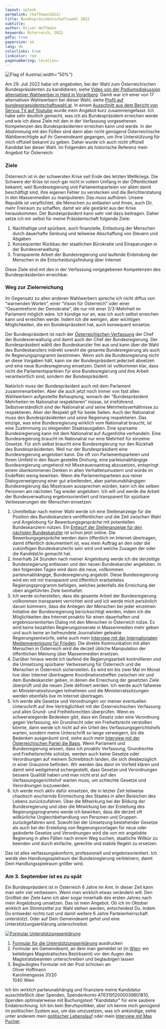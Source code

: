 ```yaml
---
layout: splash
permalink: /hoffmann2022/
title: Bundespräsidentschaftswahl 2022
subtitle: 
author: Oliver Hoffmann
keywords: Österreich, 2022
pdfa: true
papersize: a4
lang: de
colorlinks: true
linkcolor: red
pagenumbering: location=
---
```


![Flag of Austria](/assets/images/2022-07-28-Fahne-Österreich.svg){:width="50%"}

Am 29. Juli 2022 habe ich angeboten,
bei der Wahl zum Österreichischen Bundespräsidenten zu kandidieren,
siehe [Video von der Podiumsdiskussion alternativer Wahlwerber in Hard in Vorarlberg](https://www.youtube.com/watch?v=e4BsuyLv_88&t=6636s).
Damit war ich einer von 17 alternativen Wahlwerbern bei dieser Wahl,
siehe [Profil auf bundespraesidentschaftswahl.at](http://www.bundespraesidentschaftswahl.at/oliver-hoffmann.html).
In einem [Ausschnitt aus dem Bericht von Servus TV auf Youtube]( https://www.youtube.com/watch?v=mirwk6ZLoqE) wurde mein Angebot kurz zusammengefasst.
Ich habe sehr deutlich gemacht,
was ich als Bundespräsident erreichen werde und wie ich diese Ziele mit den in der Verfassung vorgesehenen Kompetenzen des Bundespräsidenten erreichen kann und werde.
In der Abstimmung mit den Füßen sind dann aber nicht genügend Österreichische Wahlberechtigte auf ihr Gemeindeamt gegangen,
um ihre Unterstützung für mich offiziell bekannt zu geben.
Daher wurde ich auch nicht offiziell Kandidat bei dieser Wahl.
Im Folgenden als historische Referenz mein Angebot für Österreich:

### Ziele

Österreich ist in der schwersten Krise seit Ende des letzten Weltkriegs. Die Schwere der Krise ist noch gar nicht in vollem Umfang in der Öffentlichkeit bekannt, weil Bundesregierung und Parlamentsparteien vor allem damit beschäftigt sind, ihre eigenen Fehler zu verstecken und die Berichterstatung in den Massenmedien zu manipulieren. Das muss aufhören. Unsere Republik ist verpflichtet, die Menschen zu entlasten und ihnen, auch Dir, mehr Freiraum zu schaffen, damit wir alle gestärkt aus der Krise herauskommen. Der Bundespräsident kann sehr viel dazu beitragen. Daher setze ich mir selbst für meine Präsidentschaft folgende Ziele:

1. Nachhaltige und spürbare, auch finanzielle, Entlastung der Menschen durch dauerhafte Senkung und teilweise Abschaffung von Steuern und Abgaben
2. Konsequenter Rückbau der staatlichen Bürokratie und Einsparungen in der Bundesverwaltung
3. Transparente Arbeit der Bundesregierung und laufende Einbindung der Menschen in die Entscheidungsfindung über Internet

Diese Ziele sind mit den in der Verfassung vorgegebenen Kompetenzen des Bundespräsidenten erreichbar.

### Weg zur Zielerreichung

Im Gegensatz zu allen anderen Wahlwerbern spreche ich nicht diffus von “warnenden Worten”, einer “Vision für Österreich” oder einer “Gesamtreform der Demokratie”, die nur mit einer 2/3-Mehrheit im Parlament möglich wäre. Ich  kündige nur an, was ich auch selbst erreichen kann und erreichen werde. Indem ich die wenigen, aber wichtigen Möglichkeiten, die ein Bundespräsident hat, auch konsequent einsetze.

Der Bundespräsident ist nach der [Österreichischen Verfassung](https://www.ris.bka.gv.at/GeltendeFassung.wxe?Abfrage=Bundesnormen&Gesetzesnummer=10000138) der Chef der Bundesverwaltung und damit auch der Chef der Bundesregierung. Der Bundespräsident wählt den Bundeskanzler frei aus und kann über die Wahl des Bundeskanzlers indirekt sowohl die gesamte Bundesregierung als auch ihr Regierungsprogramm bestimmen. Wenn sich die Bundesregierung nicht an diese Vorgaben hält, kann sie der Bundespräsident jederzeit absetzen und eine neue Bundesregierung einsetzen. Damit ist vollkommen klar, dass nicht die Parlamentsparteien für eine Bundesregierung und ihre Arbeit verantwortlich sind, sondern der Bundespräsident.

Natürlich muss der Bundespräsident auch mit dem Parlament zusammenarbeiten. Aber die auch jetzt noch immer von fast allen Wahlwerbern aufgestellte Behauptung, wonach der “Bundespräsident Mehrheiten im Nationalrat respektieren” müsse, ist irreführend. Selbstverständlich sind der Nationalrat und seine Mehrheitsverhältnisse zu respektieren. Aber der Respekt gilt für beide Seiten. Auch der Nationalrat muss den Bundespräsidenten und seine Regierung respektieren. Das einzige, was eine Bundesregierung wirklich vom Nationalrat braucht, ist eine Zustimmung zu steigenden Staatsausgaben. Eine sparsame Bundesregierung kann mit dem Nationalrat auf Augenhöhe verhandeln. Eine Bundesregierung braucht im Nationalrat nur eine Mehrheit für einzelne Gesetze. Für sich selbst braucht eine Bundesregierung nur den Rückhalt des Bundespräsidenten. Weil nur der Bundespräsidient eine Bundesregierung angeloben kann. Die oft von Parlamentsparteien und ihrem Umfeld in den Raum gestellte Drohung, eine parteiunabhängige Bundesregierung umgehend mit Misstrauensantrag abzusetzen, entspringt einem überkommenen Denken in alten Verhaltensmustern und würde im Endeffekt wenig bewirken. Wenn die Parlamentsparteien aus reiner Dialogverweigerung einer gut arbeitenden, aber parteiunabhängigen Bundesregierung das Misstrauen aussprechen würden, kann ich die selben Personen am nächsten Tag wieder angeloben. Ich will und werde die Arbeit der Bundesverwaltung ergebnisorientiert und transparent für spürbare Verbesserungen der Menschen einsetzen:

1. Unmittelbar nach meiner Wahl werde ich eine Stellenanzeige für die Position des Bundeskanzlers veröffentlichen und die Zeit zwischen Wahl und Angelobung für Bewerbungsgespräche mit potentiellen Bundeskanzlern nützen. Ein [Entwurf der Stellenanzeige für den nächsten Bundeskanzler](/Stellenanzeige-BK) ist schon jetzt online. Die Bewerbungsgespräche werden dann öffentlich im Internet übertragen, damit öffentlich dokumentiert ist, was mein Auftrag an den oder die zukünftigen Bundeskanzler/in sein wird und welche Zusagen der oder die Kandidat/in gemacht hat.
2. Innerhalb 24 Stunden nach meiner Angelobung werde ich die derzeitige Bundesregierung entlassen und den neuen Bundeskanzler angeloben. In den folgenden Tagen wird dann die neue, vollkommen parteiunabhängige, Bundesregierung angelobt. Diese Bundesregierung wird ein mit mir transparent und öffentlich erarbeitetes Regierungsprogramm befolgen, welches jedenfalls die Erreichung der oben angeführten Ziele beinhaltet.
3. Ich werde sicherstellen, dass die gesamte Arbeit der Bundesregierung vollkommen transparent verrichtet wird und ich werde mich persönlich darum kümmern, dass die Anliegen der Menschen bei jeder einzelnen Initiative der Bundesregierung berücksichtigt werden, indem ich die Möglichkeiten des Internet proaktiv für einen dauerhaften und ergebnisorientierten Dialog mit den Menschen in Österreich nütze. Es wird keine bezahlten Regierungsinserate in Massenmedien mehr geben und auch keine an befreundete Journalisten geleakte Regierungsentwürfe, siehe auch mein [Interview mit der Internationalen Medienvereinigung für Frieden](/IMAP22). Die direkte Kommunkation mit allen Menschen in Österreich wird die derzeit übliche Manipulation der öffentlichen Meinung über Massenmedien ersetzen.
4. Darüber hinaus werde ich laufend die Regierungsarbeit kontrollieren und die Umsetzung spürbarer Verbesserung für Österreich und die Menschen in Österreich sicherstellen. Es wird ein bis zwei Mal im Monat live über Internet übertragene Koordinationstreffen zwischen mir und dem Bundeskanzler geben, in denen die Erreichung der gesetzten Ziele überprüft und die neuen Ziele definiert werden. Ich werde auch fallweise an Ministerratssitzungen teilnehmen und die Ministerratssitzungen werden ebenfalls live im Internet übertragen.
5. Ich werde alle Gesetze und Verordnungen vor meiner eventuellen Unterschrift auf ihre Verträglichkeit mit der Österreichischen Verfassung und allen Grund- und Freiheitsrechten überprüfen. Wenn es schwerwiegende Bedenken gibt, dass ein Gesetz oder eine Verordnung gegen Verfassung, ein Grundrecht oder ein Freiheitsrecht verstoßen könnte, dann werde ich nicht auf ein Urteil des Verfassungsgerichtshofs warten, sondern meine Unterschrift so lange verweigern, bis die Bedenken ausgeräumt sind, siehe auch mein [Interview mit der Österreichischen Partei die Basis](/basis2022). Wenn Parlament und Bundesregierung wissen, dass ich proaktiv Verfassung, Grundrechte und Freiheitsrechte schütze, werden auch keine Gesetze oder Verordnungen auf meinem Schreibtisch landen, die sich diesbezüglich in einer Grauzone befinden. Wir werden das dann im Vorfeld klären und damit wird weitgehend sichergestellt, dass Gesetze und Verordnungen bessere Qualität haben und man nicht erst auf den Verfassungsgerichtshof warten muss, um schlechte Gesetze und Verordnungen loszuwerden.
6. Ich werde mich aktiv dafür einsetzen, die in letzter Zeit teilweise chaotisch wuchernde Einmischung des Staates in allen Bereichen des Lebens zurückzufahren. Über die Mitwirkung bei der Bildung der Bundesregierung und über die Mitwirkung bei der Erstellung des Regierungsprogramms werde ich bewirken, dass die derzeit oft willkürliche Ungleichbehandlung von Personen und Gruppen zurückgefahren wird. Sowohl bei der Umsetzung bestehender Gesetze als auch bei der Erstellung von Regierungsvorlagen für neue oder geänderte Gesetze und Verordnungen wird die von mir angelobte Regierung in allen Fällen nach einem Weg suchen, staatliche Willkür zu beenden und durch einfache, gerechte und stabile Regeln zu ersetzen.

Das ist alles verfassungskonform, professionell und ergebnisorientiert. Ich werde den Handlungsspielraum der Bundesregierung verkleinern, damit Dein Handlungsspielraum größer wird.

### Am 3. September ist es zu spät

Ein Bundespräsident ist in Österreich 6 Jahre im Amt. In dieser Zeit kann man sehr viel verbessern. Wenn man wirklich etwas verändern will. Den Großteil der Ziele kann ich aber sogar innerhalb des ersten Jahres nach mein Angelobung umsetzen. Das ist mein Angebot. Ob ich im Oktober wirklich am Stimmzettel zur Wahl stehen werden, entscheidest Du. Indem Du entweder nichts tust und damit weitere 6 Jahre Parteienherrschaft unterstützt. Oder auf Dein Gemeindeamt gehst und eine Unterstützungserklärung unterschreibst.

[![Formular Unterstützungserklärung](https://res.cloudinary.com/ontore/image/upload/fl_any_format.sanitize/v1660022994/2022-Unterstuetzungserklaerung-Oliver-HOFFMANN-einseitig-Seite001_guu7n0.svg)](https://u.pcloud.link/publink/show?code=XZgqUQVZyTvqiMTMWUhMQKcf0Jd5KQdXbcvy)

1. [Formular für die Unterstützungserklärung](https://u.pcloud.link/publink/show?code=XZgqUQVZyTvqiMTMWUhMQKcf0Jd5KQdXbcvy) ausdrucken
2. Formular am Gemeindeamt, an dem man gemeldet ist (in [Wien](https://www.wien.gv.at/politik/wahlen/bp/2022): ein beliebiges Magistratisches Bezirksamt) vor den Augen des Magistratsbeamten unterschreiben und beglaubigen lassen
3. Beglaubigtes Formular mit der Post schicken an:  
Oliver Hoffmann  
Karolinengasse 31/20  
1040 Wien  

Ich bin wirklich parteiunabhängig und finanziere meine Kandidatur ausschließlich über Spenden,
Spendenkonto AT631912000039601810,
Spenden optimalerweise mit Buchungstext "Kandidatur" für eine saubere Endabrechnung.
Ich bin kein Berufspolitiker, aber ich kenne mich genügend im politischen System aus, um das umzusetzen, was ich ankündige, siehe unter anderem mein [politischer Lebenslauf](/ueber) oder mein [Interview mit Max Pucher](https://my-tube.tv/videos/bundesprasidentenwahl-2022-interview-dipl-ing-oliver-hoffmann/).
